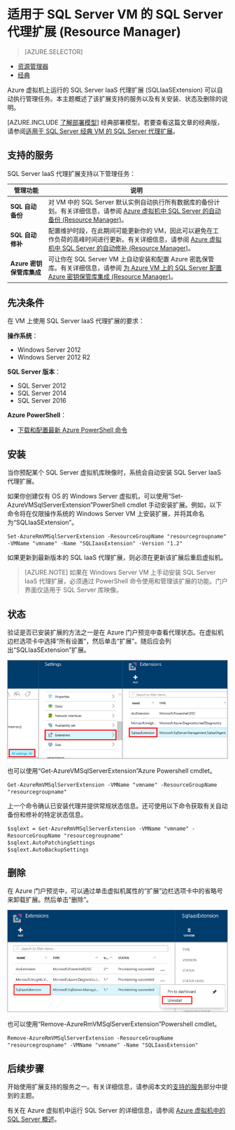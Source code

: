 <properties
	pageTitle="适用于 SQL Server VM 的 SQL Server 代理扩展 (Resource Manager) | Azure"
	description="本主题介绍如何管理可以自动执行特定 SQL Server 管理任务的 SQL Server 代理扩展。这些任务包括自动备份、自动修补和 Azure 密钥保管库集成。本主题使用 Resource Manager 部署模型。"
	services="virtual-machines-windows"
	documentationCenter=""
	authors="rothja"
	manager="jhubbard"
	editor=""
	tags="azure-resource-manager"/>

<tags
	ms.service="virtual-machines-windows"
	ms.date="07/14/2016"
	wacn.date="11/04/2016"/>

# 适用于 SQL Server VM 的 SQL Server 代理扩展 (Resource Manager)

> [AZURE.SELECTOR]
- [资源管理器](/documentation/articles/virtual-machines-windows-sql-server-agent-extension/)
- [经典](/documentation/articles/virtual-machines-windows-classic-sql-server-agent-extension/)

Azure 虚拟机上运行的 SQL Server IaaS 代理扩展 (SQLIaaSExtension) 可以自动执行管理任务。本主题概述了该扩展支持的服务以及有关安装、状态及删除的说明。

[AZURE.INCLUDE [了解部署模型](../../includes/learn-about-deployment-models-rm-include.md)] 经典部署模型。若要查看这篇文章的经典版，请参阅[适用于 SQL Server 经典 VM 的 SQL Server 代理扩展](/documentation/articles/virtual-machines-windows-classic-sql-server-agent-extension/)。

## <a name="supported-services"></a> 支持的服务

SQL Server IaaS 代理扩展支持以下管理任务：

| 管理功能 | 说明 |
|---------------------|-------------------------------|
| **SQL 自动备份** | 对 VM 中的 SQL Server 默认实例自动执行所有数据库的备份计划。有关详细信息，请参阅 [Azure 虚拟机中 SQL Server 的自动备份 (Resource Manager)](/documentation/articles/virtual-machines-windows-sql-automated-backup/)。|
| **SQL 自动修补** | 配置维护时段，在此期间可能更新你的 VM，因此可以避免在工作负荷的高峰时间进行更新。有关详细信息，请参阅 [Azure 虚拟机中 SQL Server 的自动修补 (Resource Manager)](/documentation/articles/virtual-machines-windows-sql-automated-patching/)。|
| **Azure 密钥保管库集成** | 可让你在 SQL Server VM 上自动安装和配置 Azure 密匙保管库。有关详细信息，请参阅 [为 Azure VM 上的 SQL Server 配置 Azure 密钥保管库集成 (Resource Manager)](/documentation/articles/virtual-machines-windows-ps-sql-keyvault/)。|

## 先决条件

在 VM 上使用 SQL Server IaaS 代理扩展的要求：

**操作系统**：

- Windows Server 2012
- Windows Server 2012 R2

**SQL Server 版本**：

- SQL Server 2012
- SQL Server 2014
- SQL Server 2016

**Azure PowerShell**：

- [下载和配置最新 Azure PowerShell 命令](/documentation/articles/powershell-install-configure/)

## 安装

当你预配某个 SQL Server 虚拟机库映像时，系统会自动安装 SQL Server IaaS 代理扩展。

如果你创建仅有 OS 的 Windows Server 虚拟机，可以使用“Set-AzureVMSqlServerExtension”PowerShell cmdlet 手动安装扩展。例如，以下命令将在仅限操作系统的 Windows Server VM 上安装扩展，并将其命名为“SQLIaaSExtension”。

	Set-AzureRmVMSqlServerExtension -ResourceGroupName "resourcegroupname" -VMName "vmname" -Name "SQLIaasExtension" -Version "1.2"

如果更新到最新版本的 SQL IaaS 代理扩展，则必须在更新该扩展后重启虚拟机。

>[AZURE.NOTE] 如果在 Windows Server VM 上手动安装 SQL Server IaaS 代理扩展，必须通过 PowerShell 命令使用和管理该扩展的功能。门户界面仅适用于 SQL Server 库映像。

## 状态

验证是否已安装扩展的方法之一是在 Azure 门户预览中查看代理状态。在虚拟机边栏选项卡中选择“所有设置”，然后单击“扩展”。随后应会列出“SQLIaaSExtension”扩展。

![Azure 门户预览中的 SQL Server IaaS 代理扩展](./media/virtual-machines-windows-sql-server-agent-extension/azure-rm-sql-server-iaas-agent-portal.png)

也可以使用“Get-AzureVMSqlServerExtension”Azure Powershell cmdlet。

	Get-AzureRmVMSqlServerExtension -VMName "vmname" -ResourceGroupName "resourcegroupname"

上一个命令确认已安装代理并提供常规状态信息。还可使用以下命令获取有关自动备份和修补的特定状态信息。

	$sqlext = Get-AzureRmVMSqlServerExtension -VMName "vmname" -ResourceGroupName "resourcegroupname"
	$sqlext.AutoPatchingSettings
	$sqlext.AutoBackupSettings

## 删除   

在 Azure 门户预览中，可以通过单击虚拟机属性的“扩展”边栏选项卡中的省略号来卸载扩展。然后单击“删除”。

![在 Azure 门户预览中卸载 SQL Server IaaS 代理扩展](./media/virtual-machines-windows-sql-server-agent-extension/azure-rm-sql-server-iaas-agent-uninstall.png)

也可以使用“Remove-AzureRmVMSqlServerExtension”Powershell cmdlet。

	Remove-AzureRmVMSqlServerExtension -ResourceGroupName "resourcegroupname" -VMName "vmname" -Name "SQLIaasExtension"

## 后续步骤

开始使用扩展支持的服务之一。有关详细信息，请参阅本文的[支持的服务](#supported-services)部分中提到的主题。

有关在 Azure 虚拟机中运行 SQL Server 的详细信息，请参阅 [Azure 虚拟机中的 SQL Server 概述](/documentation/articles/virtual-machines-windows-sql-server-iaas-overview/)。

<!---HONumber=Mooncake_0808_2016-->